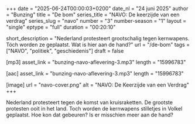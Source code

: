 +++
date = "2025-06-24T00:00:03+0200"
date_nl = "24 juni 2025"
author = "Bunzing"
title = "De bom"
series_title = "NAVO: De keerzijde van een verdrag"
series_slug = "navo"
number = "3"
number-season = "1"
layout = "single"
eptype = "full"
duration = "00:20:10"

short_description = "Nederland protesteert grootschalig tegen kernwapens. Tóch worden ze geplaatst. Wat is hier aan de hand?"
url = "/de-bom"
tags = ["NAVO", "politiek", "geschiedenis"]
draft = false

[mp3]
asset_link = "bunzing-navo-aflevering-3.mp3"
length = "15996783"

[aac]
asset_link = "bunzing-navo-aflevering-3.mp3"
length = "15996783"

[image]
url = "navo-cover.png"
alt = "NAVO: De Keerzijde van een Verdrag"
+++

Nederland protesteert tegen de komst van kruisraketten. De grootste protesten ooit in het land. Toch worden de kernwapens stilletjes in Volkel geplaatst. Hoe kon dat gebeuren? Is er misschien meer aan de hand?
